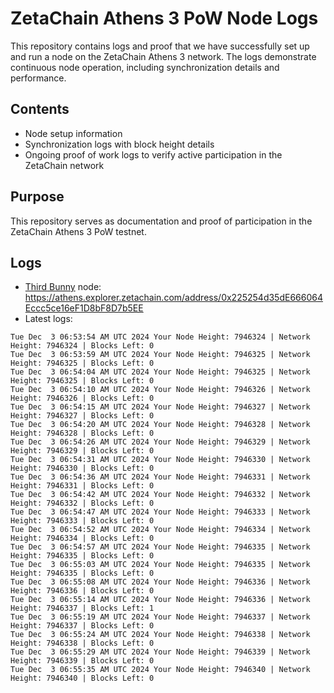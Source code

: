 # ZetaChain Athens 3 PoW Node Logs
This repository contains logs and proof that we have successfully set up and run a node on the ZetaChain Athens 3 network. The logs demonstrate continuous node operation, including synchronization details and performance.

## Contents
- Node setup information
- Synchronization logs with block height details
- Ongoing proof of work logs to verify active participation in the ZetaChain network

## Purpose
This repository serves as documentation and proof of participation in the ZetaChain Athens 3 PoW testnet.

## Logs

- [Third Bunny](https://thirdbunny.xyz/) node: https://athens.explorer.zetachain.com/address/0x225254d35dE666064Eccc5ce16eF1D8bF8D7b5EE
- Latest logs:
```
Tue Dec  3 06:53:54 AM UTC 2024 Your Node Height: 7946324 | Network Height: 7946324 | Blocks Left: 0
Tue Dec  3 06:53:59 AM UTC 2024 Your Node Height: 7946325 | Network Height: 7946325 | Blocks Left: 0
Tue Dec  3 06:54:04 AM UTC 2024 Your Node Height: 7946325 | Network Height: 7946325 | Blocks Left: 0
Tue Dec  3 06:54:10 AM UTC 2024 Your Node Height: 7946326 | Network Height: 7946326 | Blocks Left: 0
Tue Dec  3 06:54:15 AM UTC 2024 Your Node Height: 7946327 | Network Height: 7946327 | Blocks Left: 0
Tue Dec  3 06:54:20 AM UTC 2024 Your Node Height: 7946328 | Network Height: 7946328 | Blocks Left: 0
Tue Dec  3 06:54:26 AM UTC 2024 Your Node Height: 7946329 | Network Height: 7946329 | Blocks Left: 0
Tue Dec  3 06:54:31 AM UTC 2024 Your Node Height: 7946330 | Network Height: 7946330 | Blocks Left: 0
Tue Dec  3 06:54:36 AM UTC 2024 Your Node Height: 7946331 | Network Height: 7946331 | Blocks Left: 0
Tue Dec  3 06:54:42 AM UTC 2024 Your Node Height: 7946332 | Network Height: 7946332 | Blocks Left: 0
Tue Dec  3 06:54:47 AM UTC 2024 Your Node Height: 7946333 | Network Height: 7946333 | Blocks Left: 0
Tue Dec  3 06:54:52 AM UTC 2024 Your Node Height: 7946334 | Network Height: 7946334 | Blocks Left: 0
Tue Dec  3 06:54:57 AM UTC 2024 Your Node Height: 7946335 | Network Height: 7946335 | Blocks Left: 0
Tue Dec  3 06:55:03 AM UTC 2024 Your Node Height: 7946335 | Network Height: 7946335 | Blocks Left: 0
Tue Dec  3 06:55:08 AM UTC 2024 Your Node Height: 7946336 | Network Height: 7946336 | Blocks Left: 0
Tue Dec  3 06:55:14 AM UTC 2024 Your Node Height: 7946336 | Network Height: 7946337 | Blocks Left: 1
Tue Dec  3 06:55:19 AM UTC 2024 Your Node Height: 7946337 | Network Height: 7946337 | Blocks Left: 0
Tue Dec  3 06:55:24 AM UTC 2024 Your Node Height: 7946338 | Network Height: 7946338 | Blocks Left: 0
Tue Dec  3 06:55:29 AM UTC 2024 Your Node Height: 7946339 | Network Height: 7946339 | Blocks Left: 0
Tue Dec  3 06:55:35 AM UTC 2024 Your Node Height: 7946340 | Network Height: 7946340 | Blocks Left: 0
```
